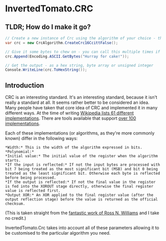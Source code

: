 # InvertedTomato.CRC
## TLDR; How do I make it go?
```c#
// Create a new instance of Crc using the algorithm of your choice - there's a stack included, but you can also roll your own
var crc = new CrcAlgorithm.CreateCrc16CcittFalse();

// Give it some bytes to chew on - you can call this multiple times if that works for you
crc.Append(Encoding.ASCII.GetBytes("Hurray for cake!"));

// Get the output - as a hex string, byte array or unsigned integer
Console.WriteLine(crc.ToHexString());
```

## Introduction
CRC is an interesting standard. It's an interesting standard, because it isn't really a standard at all. It seems rather better to be considered an idea. Many people have taken 
that core idea of CRC and implemented it in many different ways. At the time of writing [Wikipedia lists 61 different implementations](https://en.wikipedia.org/wiki/Cyclic_redundancy_check). There are tools available that support [over 100 implementations](http://reveng.sourceforge.net/).

Each of these implementations (or algorithms, as they're more commonly known) differ in the following ways:

    *Width:* This is the width of the algorithm expressed in bits.
    *Polynomial:* 
    *Initial value:* The initial value of the register when the algorithm starts. 
    *If the input is reflected:* If not the input bytes are processed with bit 7 being treated as the most significant bit (MSB) and bit 0 being treated as the least significant bit. Otherwise each byte is reflected before being processed.
    *If the output is reflected:* If not the final value in the register is fed into the XOROUT stage directly, otherwise the final register value is reflected first.
    *Output XOR:* An XOR applied to the final register value (after the output reflection stage) before the value is returned as the official checksum.

(This is taken straight from the [fantastic work of Ross N. Williams](https://raw.githubusercontent.com/invertedtomato/crc/master/Reference/crc_v3.txt) and I take no credit.)

InvertedTomato.Crc takes into account all of these parameters allowing it to be customised to the particular algorithm you need.